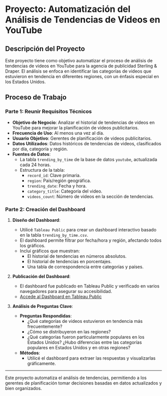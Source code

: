 # Proyecto: Automatización del Análisis de Tendencias de Videos en YouTube

## Descripción del Proyecto

Este proyecto tiene como objetivo automatizar el proceso de análisis de tendencias de videos en YouTube para la agencia de publicidad Sterling & Draper. El análisis se enfoca en identificar las categorías de videos que estuvieron en tendencia en diferentes regiones, con un énfasis especial en los Estados Unidos.

## Proceso de Trabajo

### Parte 1: Reunir Requisitos Técnicos

- **Objetivo de Negocio**: Analizar el historial de tendencias de videos en YouTube para mejorar la planificación de videos publicitarios.
- **Frecuencia de Uso**: Al menos una vez al día.
- **Usuario Objetivo**: Gerentes de planificación de videos publicitarios.
- **Datos Utilizados**: Datos históricos de tendencias de videos, clasificados por día, categoría y región.
- **Fuentes de Datos**: 
  - La tabla `trending_by_time` de la base de datos `youtube`, actualizada cada 24 horas.
  - Estructura de la tabla:
    - `record_id`: Clave primaria.
    - `region`: País/región geográfica.
    - `trending_date`: Fecha y hora.
    - `category_title`: Categoría del video.
    - `videos_count`: Número de videos en la sección de tendencias.

### Parte 2: Creación del Dashboard

1. **Diseño del Dashboard**:
   - Utilicé `Tableau Public` para crear un dashboard interactivo basado en la tabla `trending_by_time.csv`.
   - El dashboard permite filtrar por fecha/hora y región, afectando todos los gráficos.
   - Incluí gráficos que muestran:
     - El historial de tendencias en números absolutos.
     - El historial de tendencias en porcentajes.
     - Una tabla de correspondencia entre categorías y países.

2. **Publicación del Dashboard**:
   - El dashboard fue publicado en Tableau Public y verificado en varios navegadores para asegurar su accesibilidad.
   - [Accede al Dashboard en Tableau Public](https://public.tableau.com/app/profile/barbara.ortiz/viz/Proyecto_12_1er_entrega/Dashboard)

3. **Análisis de Preguntas Clave**:
   - **Preguntas Respondidas**:
     - ¿Qué categorías de videos estuvieron en tendencia más frecuentemente?
     - ¿Cómo se distribuyeron en las regiones?
     - ¿Qué categorías fueron particularmente populares en los Estados Unidos? ¿Hubo diferencias entre las categorías populares en Estados Unidos y en otras regiones?
   - **Métodos**:
     - Utilicé el dashboard para extraer las respuestas y visualizarlas gráficamente.

---

Este proyecto automatiza el análisis de tendencias, permitiendo a los gerentes de planificación tomar decisiones basadas en datos actualizados y bien organizados.
